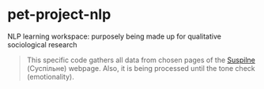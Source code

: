 # pet-project-nlp

NLP learning workspace: purposely being made up for qualitative sociological research

> This specific code gathers all data from chosen pages of the [Suspilne](https://suspilne.media/latest/) (Суспільне) webpage. Also, it is being processed until the tone check (emotionality).
